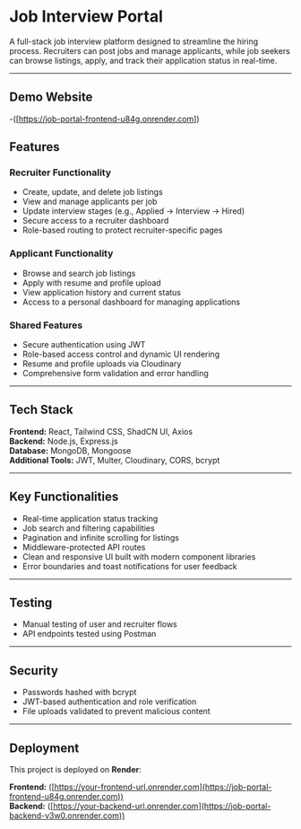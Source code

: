 # Job Interview Portal

A full-stack job interview platform designed to streamline the hiring process. Recruiters can post jobs and manage applicants, while job seekers can browse listings, apply, and track their application status in real-time.

---

## Demo Website

-([https://job-portal-frontend-u84g.onrender.com])

## Features

### Recruiter Functionality
- Create, update, and delete job listings
- View and manage applicants per job
- Update interview stages (e.g., Applied → Interview → Hired)
- Secure access to a recruiter dashboard
- Role-based routing to protect recruiter-specific pages

### Applicant Functionality
- Browse and search job listings
- Apply with resume and profile upload
- View application history and current status
- Access to a personal dashboard for managing applications

### Shared Features
- Secure authentication using JWT
- Role-based access control and dynamic UI rendering
- Resume and profile uploads via Cloudinary
- Comprehensive form validation and error handling

---

## Tech Stack

**Frontend:** React, Tailwind CSS, ShadCN UI, Axios  
**Backend:** Node.js, Express.js  
**Database:** MongoDB, Mongoose  
**Additional Tools:** JWT, Multer, Cloudinary, CORS, bcrypt

---

## Key Functionalities

- Real-time application status tracking
- Job search and filtering capabilities
- Pagination and infinite scrolling for listings
- Middleware-protected API routes
- Clean and responsive UI built with modern component libraries
- Error boundaries and toast notifications for user feedback

---

## Testing

- Manual testing of user and recruiter flows
- API endpoints tested using Postman

---

## Security

- Passwords hashed with bcrypt
- JWT-based authentication and role verification
- File uploads validated to prevent malicious content

---

## Deployment

This project is deployed on **Render**:

**Frontend:** ([https://your-frontend-url.onrender.com](https://job-portal-frontend-u84g.onrender.com))  
**Backend:** ([https://your-backend-url.onrender.com](https://job-portal-backend-v3w0.onrender.com))


